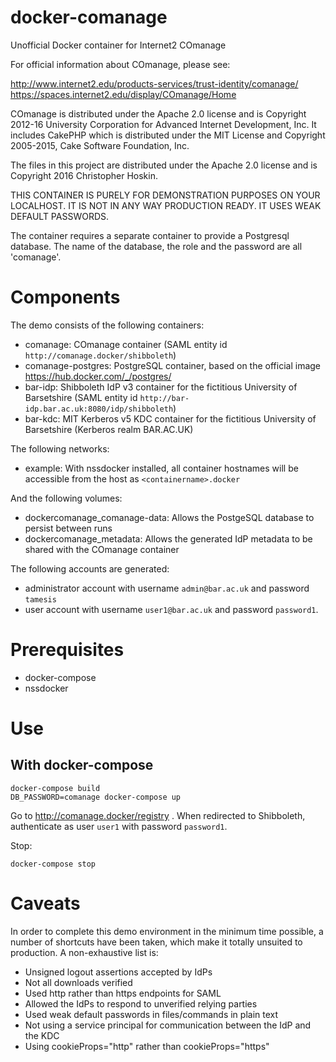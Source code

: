# docker-comanage
Unofficial Docker container for Internet2 COmanage

For official information about COmanage, please see:

http://www.internet2.edu/products-services/trust-identity/comanage/
https://spaces.internet2.edu/display/COmanage/Home

COmanage is distributed under the Apache 2.0 license and is Copyright 2012-16 University Corporation for Advanced Internet Development, Inc. It includes CakePHP which is distributed under the MIT License and Copyright 2005-2015, Cake Software Foundation, Inc.

The files in this project are distributed under the Apache 2.0 license and is Copyright 2016 Christopher Hoskin.

THIS CONTAINER IS PURELY FOR DEMONSTRATION PURPOSES ON YOUR LOCALHOST. IT IS NOT IN ANY WAY PRODUCTION READY. IT USES WEAK DEFAULT PASSWORDS.

The container requires a separate container to provide a Postgresql database. The name of the database, the role and the password are all 'comanage'.

# Components

The demo consists of the following containers:

* comanage: COmanage container (SAML entity id `http://comanage.docker/shibboleth`)
* comanage-postgres: PostgreSQL container, based on the official image https://hub.docker.com/_/postgres/
* bar-idp: Shibboleth IdP v3 container for the fictitious University of Barsetshire (SAML entity id `http://bar-idp.bar.ac.uk:8080/idp/shibboleth`)
* bar-kdc: MIT Kerberos v5 KDC container for the fictitious University of Barsetshire (Kerberos realm BAR.AC.UK)

The following networks:

* example: With nssdocker installed, all container hostnames will be accessible from the host as `<containername>.docker`

And the following volumes:

* dockercomanage_comanage-data: Allows the PostgeSQL database to persist between runs
* dockercomanage_metadata: Allows the generated IdP metadata to be shared with the COmanage container

The following accounts are generated:

* administrator account with username `admin@bar.ac.uk` and password `tamesis`
* user account with username `user1@bar.ac.uk` and password `password1`.

# Prerequisites

* docker-compose
* nssdocker

# Use

## With docker-compose

```
docker-compose build
DB_PASSWORD=comanage docker-compose up
```

Go to http://comanage.docker/registry . When redirected to Shibboleth, authenticate as user `user1` with password `password1`.

Stop:

```
docker-compose stop
```
# Caveats

In order to complete this demo environment in the minimum time possible, a number of shortcuts have been taken, which make it totally unsuited to production. A non-exhaustive list is:

* Unsigned logout assertions accepted by IdPs
* Not all downloads verified
* Used http rather than https endpoints for SAML
* Allowed the IdPs to respond to unverified relying parties
* Used weak default passwords in files/commands in plain text
* Not using a service principal for communication between the IdP and the KDC
* Using cookieProps="http" rather than cookieProps="https"



